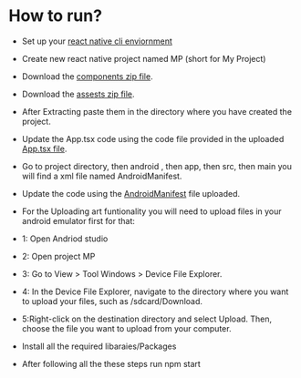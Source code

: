 # How to run?
- Set up your [react native cli enviornment](https://reactnative.dev/docs/environment-setup?guide=native)
- Create new react native project named MP (short for My Project)
- Download the [components zip file](https://github.com/sundasfatimanaqvi/React-Native-Art-App/blob/main/components.rar).
- Download the [assests zip file](https://github.com/sundasfatimanaqvi/React-Native-Art-App/blob/main/assets.rar).
- After Extracting paste them in the directory where you have created the project. 
- Update the App.tsx code using the code file provided in the uploaded [App.tsx file](https://github.com/sundasfatimanaqvi/React-Native-Art-App/blob/main/App.tsx).
- Go to project directory, then android , then app, then src, then main you will find a xml file named AndroidManifest.
- Update the code using the [AndroidManifest](https://github.com/sundasfatimanaqvi/React-Native-Art-App/blob/main/AndroidManifest.xml) file uploaded.
- For the Uploading art funtionality you will need to upload files in your android emulator first for that:
-  1: Open Andriod studio
-  2: Open project MP
-  3: Go to View > Tool Windows > Device File Explorer.
-  4: In the Device File Explorer, navigate to the directory where you want to upload your files, such as /sdcard/Download.
-  5:Right-click on the destination directory and select Upload. Then, choose the file you want to upload from your computer.

- Install all the required libaraies/Packages
- After following all the these steps run npm start 




